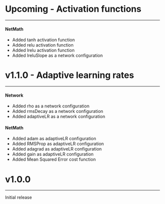 # Upcoming - Activation functions
---
#### NetMath
- Added tanh activation function
- Added relu activation function
- Added lrelu activation function
- Added lreluSlope as a network configuration
# v1.1.0 - Adaptive learning rates
---
#### Network
- Added rho as a network configuration
- Added rmsDecay as a network configuration
- Added adaptiveLR as a network configuration
#### NetMath
- Added adam as adaptiveLR configuration
- Added RMSProp as adaptiveLR configuration
- Added adagrad as adaptiveLR configuration
- Added gain as adaptiveLR configuration
- Added Mean Squared Error cost function
# v1.0.0
----
Initial release